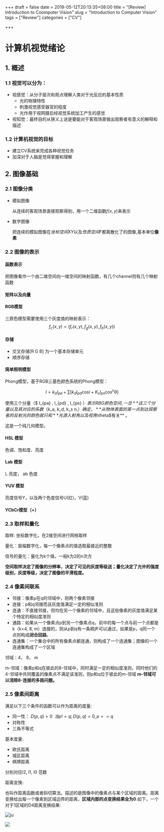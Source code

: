 +++
draft = false
date = 2019-05-12T20:13:35+08:00
title = "[Review] Introduction to Coomputer Vision"
slug = "Introduction to Computer Vision" 
tags = ["Review"]
categories = ["CV"]

+++

# 计算机视觉绪论



## 1. 概述

### 1.1 视觉可以分为：

- 视感觉：从分子层次和观点理解人类对于光反应的基本性质
  - 光的物理特性
  - 刺激视觉感受器官的程度
  - 光作用于视网膜后经视觉系统加工产生的感觉
- 视知觉：最终目的从狭义上说是要能对于客观场景做出观察者有意义的解释和描述

### 1.2 计算机视觉的目标

- 建立CV系统来完成各种视觉任务
- 加深对于人脑是觉得掌握和理解

## 2. 图像基础

### 2.1 图像分类

- 模拟图像

  从连续的客观场景直接观察得到，用一个二维函数$f(x, y)$来表示

- 数字图像

  把连续的模拟图像在*坐标空间XY*以及*性质空间F*都离散化了的图像,基本单位**像素**

### 2.2 图像的表示

#### 函数表示

把图像看作一个由二维空间向一维空间的映射函数，有几个channel则有几个映射函数

#### 矩阵以及向量

#### RGB模型

三原色模型需要使用三个灰度值的映射表示：
$$
f_c(x, y) = (f_r(x, y), f_g(x, y), f_b(x, y))
$$

#### 存储

- 交叉存储[R G B] 为一个基本存储单元
- 顺序存储

#### 简单照明模型

Phong模型，基于RGB三基色颜色系统的Phong模型：

$$ I = k_a I_{pa} + \sum [ k_d I_{pd} cosi + K_s I_{ps} cos^n \theta ] $$


使用三个分量（$ I_{pa} , I_{pd} , I_{ps} $）表示RBG颜色空间,一旦**这三个分量以及其对应的系数（$k_a, k_d, k_s n,$）确定，** 从物体表面的某一点到达观察者的反射光的颜色就只和**光源入射角以及视角$\theta$有关** 。

这是一个纯几何模型。

#### HSL 模型

色调、饱和度、亮度

#### Lab 模型

L 亮度， ab 色度

#### YUV 模型

亮度信号Y，以及两个色度信号U(红)，V(蓝)

#### YCbCr模型（+）

### 2.3 取样和量化

取样: 坐标数字化，在2维空间进行网格取样

量化：振幅数字化，每一个像素点的值选取最接近的整数

信号的量化：量化为k个值，一般k为2的n次方

**空间取样决定了图像的分辨率，决定了可见的灰度等级送；量化决定了允许的强度级别，灰度等级，决定了图像的平滑程度。**

### 2.4 像素间联系

- 邻接：像素p在q的邻域中，则两个像素邻接
- 连接：p和q邻接而且灰度值满足一定的相似准则
- 连通：不直接邻接，但均在另一个像素的邻域中，且这些像素的灰度值满足某个特定的相似度准则
- 通路：如果从一个像素点p到另一个像素点q，前中的每一个点与前一个点都是k（k=4, 8, m）连接的，则从p到q有一条桐庐可以通过，如果是p，q同一个点则构成**闭合回路**。
- 连通集：一个集合中的所有像素点都连通，则构成了一个连通集；图像的一个连通集构成了一个区域

邻域：4， 8， m

m-邻域：像素p和q在彼此的8-邻域中，同时满足一定的相似度准则，同时他们的4-邻域中共同覆盖的像素点不满足该准则，则p和q位于彼此的m-邻域  **m-邻域可以消除8-连接的多路问题。**

### 2.5 像素间距离

满足以下三个条件的函数可以作为距离的度量:

- 同一性： $D(p, q) > 0 \;\;当p!=q; D(p,q)=0, p == q$
- 对称性
- 三角不等式

基本度量:

- 欧氏距离
- 城区距离
- 棋牌距离

分别对应l2, l1, l0 范数

距离变换:

也叫作距离函数或者斜切算法。描述的是图像中的像素点与某个区域的距离。距离变换给出每一个像素到区域边界的距离，**区域内部的点变换结果全为0**.如下，一个对于1区域的D4距离变换结果:

![ju](//media.innohub.top/190512-ju.jpg)

![](//media.innohub.top/190512-juli.jpg)

